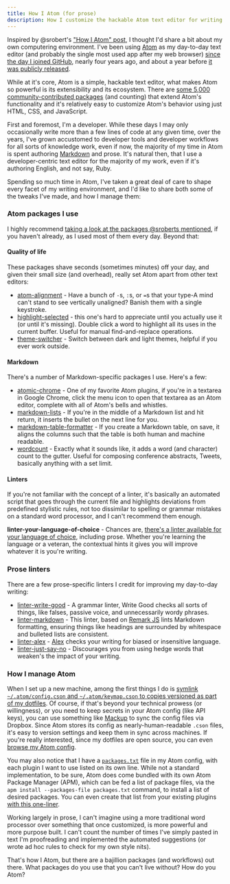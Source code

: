 ```yaml
---
title: How I Atom (for prose)
description: How I customize the hackable Atom text editor for writing prose and Markdown.
---
```


Inspired by @srobert's ["How I Atom" post](https://sroberts.github.io/2015/06/06/how-i-atom/), I thought I'd share a bit about my own computering environment. I've been using [Atom](https://atom.io) as my day-to-day text editor (and probably the single most used app after my web browser) [since the day I joined GitHub](https://github.com/blog/1432-ben-balter-is-a-GitHubber), nearly four years ago, and about a year before [it was publicly released](http://blog.atom.io/2014/02/26/introducing-atom.html).

While at it's core, Atom is a simple, hackable text editor, what makes Atom so powerful is its extensibility and its ecosystem. There are [some 5,000 community-contributed packages](https://atom.io/packages) (and counting) that extend Atom's functionality and it's relatively easy to customize Atom's behavior using just HTML, CSS, and JavaScript.

First and foremost, I'm a developer. While these days I may only occasionally write more than a few lines of code at any given time, over the years, I've grown accustomed to developer tools and developer workflows for all sorts of knowledge work, even if now, the majority of my time in Atom is spent authoring [Markdown](https://guides.github.com/features/mastering-markdown/) and prose. It's natural then, that I use a developer-centric text editor for the majority of my work, even if it's authoring English, and not say, Ruby.

Spending so much time in Atom, I've taken a great deal of care to shape every facet of my writing environment, and I'd like to share both some of the tweaks I've made, and how I manage them:

### Atom packages I use

I highly recommend [taking a look at the packages @sroberts mentioned](https://sroberts.github.io/2015/06/06/how-i-atom/), if you haven't already, as I used most of them every day. Beyond that:

#### Quality of life

These packages shave seconds (sometimes minutes) off your day, and given their small size (and overhead), really set Atom apart from other text editors:

* [atom-alignment](https://atom.io/packages/atom-alignment) - Have a bunch of `-`s, `:`s, or `=`s that your type-A mind can't stand to see vertically unaligned? Banish them with a single keystroke.
* [highlight-selected](https://atom.io/packages/highlight-selected) - this one's hard to appreciate until you actually use it (or until it's missing). Double click a word to highlight all its uses in the current buffer. Useful for manual find-and-replace operations.
* [theme-switcher](https://atom.io/packages/theme-switcher) - Switch between dark and light themes, helpful if you ever work outside.

#### Markdown

There's a number of Markdown-specific packages I use. Here's a few:

* [atomic-chrome](https://atom.io/packages/atomic-chrome) - One of my favorite Atom plugins, if you're in a textarea in Google Chrome, click the menu icon to open that textarea as an Atom editor, complete with all of Atom's bells and whistles.
* [markdown-lists](https://atom.io/packages/markdown-lists) - If you're in the middle of a Markdown list and hit return, it inserts the bullet on the next line for you.
* [markdown-table-formatter](https://atom.io/packages/markdown-table-formatter) - If you create a Markdown table, on save, it aligns the columns such that the table is both human and machine readable.
* [wordcount](https://atom.io/packages/wordcount) - Exactly what it sounds like, it adds a word (and character) count to the gutter. Useful for composing conference abstracts, Tweets, basically anything with a set limit.

#### Linters

If you're not familiar with the concept of a linter, it's basically an automated script that goes through the current file and highlights deviations from predefined stylistic rules, not too dissimilar to spelling or grammar mistakes on a standard word processor, and I can't recommend them enough.

**linter-your-language-of-choice** - Chances are, [there's a linter available for your language of choice](https://atomlinter.github.io), including prose. Whether you're learning the language or a veteran, the contextual hints it gives you will improve whatever it is you're writing.

### Prose linters

There are a few prose-specific linters I credit for improving my day-to-day writing:

* [linter-write-good](https://atom.io/packages/linter-write-good) - A grammar linter, Write Good checks all sorts of things, like falses, passive voice, and unnecessarily wordy phrases.
* [linter-markdown](https://atom.io/packages/linter-markdown) - This linter, based on [Remark JS](https://github.com/gnab/remark) lints Markdown formatting, ensuring things like headings are surrounded by whitespace and bulleted lists are consistent.
* [linter-alex](https://atom.io/packages/linter-alex) - [Alex](https://github.com/wooorm/alex) checks your writing for biased or insensitive language.
* [linter-just-say-no](https://atom.io/packages/linter-just-say-no) - Discourages you from using hedge words that weaken's the impact of your writing.

### How I manage Atom

When I set up a new machine, among the first things I do is [symlink `~/.atom/config.cson` and `~/.atom/keymap.cson` to copies versioned as part of my dotfiles](https://github.com/benbalter/dotfiles/blob/master/script/setup/atom). Of course, if that's beyond your technical prowess (or willingness), or you need to keep secrets in your Atom config (like API keys), you can use something like [Mackup](https://github.com/lra/mackup) to sync the config files via Dropbox. Since Atom stores its config as nearly-human-readable `.cson` files, it's easy to version settings and keep them in sync across machines. If you're really interested, since my dotfiles are open source, you can even [browse my Atom config](https://github.com/benbalter/dotfiles/tree/master/.atom).

You may also notice that I have a [`packages.txt`](https://github.com/benbalter/dotfiles/blob/master/.atom/packages.txt) file in my Atom config, with each plugin I want to use listed on its own line. While not a standard implementation, to be sure, Atom does come bundled with its own Atom Package Manager (APM), which can be fed a list of package files, via the `apm install --packages-file packages.txt` command, to install a list of desired packages. You can even create that list from your existing plugins [with this one-liner](https://github.com/benbalter/dotfiles/blob/master/script/atom).

Working largely in prose, I can't imagine using a more traditional word processor over something that once customized, is more powerful and more purpose built. I can't count the number of times I've simply pasted in text I'm proofreading and implemented the automated suggestions (or wrote ad hoc rules to check for my own style nits).

That's how I Atom, but there are a bajillion packages (and workflows) out there. What packages do you use that you can't live without? How do you Atom?
